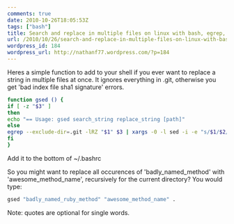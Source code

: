 ```yaml
---
comments: true
date: 2010-10-26T18:05:53Z
tags: ["bash"]
title: Search and replace in multiple files on linux with bash, egrep, sed function
url: /2010/10/26/search-and-replace-in-multiple-files-on-linux-with-bash-egrep-sed-function/
wordpress_id: 184
wordpress_url: http://nathanf77.wordpress.com/?p=184
---
```


Heres a simple function to add to your shell if you ever want to replace a string in multiple files at once. It ignores everything in .git, otherwise you get 'bad index file sha1 signature' errors.

```bash
function gsed () {
if [ -z "$3" ]
then
echo "== Usage: gsed search_string replace_string [path]"
else
egrep --exclude-dir=.git -lRZ "$1" $3 | xargs -0 -l sed -i -e "s/$1/$2/g"
fi
}
```

Add it to the bottom of ~/.bashrc

So you might want to replace all occurences of 'badly_named_method' with 'awesome_method_name', recursively for the current directory? You would type:

```bash
gsed "badly_named_ruby_method" "awesome_method_name" .
```

Note: quotes are optional for single words.

```

```
